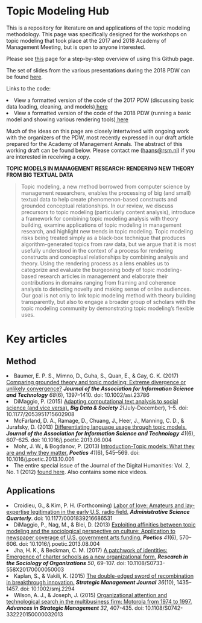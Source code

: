 Topic Modeling Hub
============
This is a repository for literature on and applications of the topic modeling methodology. 
This page was specifically designed for the workshops on topic modeling that took place at the 2017 and 2018 Academy of Management Meeting, but is open to anyone interested. 

Please see <a href="https://github.com/RFJHaans/topicmodeling/blob/master/Output/Other/Getting%20code%20into%20R.md"> this</a> page for a step-by-step overview of using this Github page. 

The set of slides from the various presentations during the 2018 PDW can be found <a href="https://docs.google.com/viewer?url=https://github.com/RFJHaans/topicmodeling/raw/master/AoM-PDW-TModel_18_all_v3_.pdf">here</a>.

Links to the code:
<li>View a formatted version of the code of the 2017 PDW (discussing basic data loading, cleaning, and models)<a href="https://github.com/RFJHaans/topicmodeling/blob/master/Code/2017/Formatted%20code%202017.md"> here</a>
<li>View a formatted version of the code of the 2018 PDW (running a basic model and showing various rendering tools)<a href="https://github.com/RFJHaans/topicmodeling/blob/master/Code/2018/Formatted%20code%202018.md"> here</a>

Much of the ideas on this page are closely intertwined with ongoing work with the organizers of the PDW, most recently expressed in our draft article prepared for the Academy of Management Annals. The abstract of this working draft can be found below. Please contact me (haans@rsm.nl) if you are interested in receiving a copy. 

<b>TOPIC MODELS IN MANAGEMENT RESEARCH: RENDERING NEW THEORY FROM BIG TEXTUAL DATA</b>  
  
> Topic modeling, a new method borrowed from computer science by management researchers, enables the processing of big (and small) textual data to help create phenomenon-based constructs and grounded conceptual relationships. In our review, we discuss precursors to topic modeling (particularly content analysis), introduce a framework for combining topic modeling analysis with theory building, examine applications of topic modeling in management research, and highlight new trends in topic modeling. Topic modeling risks being treated simply as a black-box technique that produces algorithm-generated topics from raw data, but we argue that it is most usefully understood in the context of a process for rendering constructs and conceptual relationships by combining analysis and theory. Using the rendering process as a lens enables us to categorize and evaluate the burgeoning body of topic modeling-based research articles in management and elaborate their contributions in domains ranging from framing and coherence analysis to detecting novelty and making sense of online audiences. Our goal is not only to link topic modeling method with theory building transparently, but also to engage a broader group of scholars with the topic modeling community by demonstrating topic modeling’s flexible uses. 


Key articles
=====================
Method
-------------------
<li>Baumer, E. P. S., Mimno, D., Guha, S., Quan, E., & Gay, G. K. (2017) <a href="http://doi.org/10.1002/asi.23786">Comparing grounded theory and topic modeling: Extreme divergence or unlikely convergence?</a> <b><i>Journal of the Association for Information Science and Technology</b> 68</i>(6), 1397–1410. doi: 10.1002/asi.23786</li>
<li>DiMaggio, P. (2015) <a href="http://doi.org/10.1177/2053951715602908">Adapting computational text analysis to social science (and vice versa).</a> <b><i>Big Data & Society</b> 2</i>(July-December), 1–5. doi: 10.1177/2053951715602908</li>
<li>McFarland, D. A., Ramage, D., Chuang, J., Heer, J., Manning, C. D., & Jurafsky, D. (2013) <a href="http://doi.org/10.1016/j.poetic.2013.06.004">Differentiating language usage through topic models.</a> <b><i>Journal of the Association for Information Science and Technology</b> 41</i>(6), 607–625. doi: 10.1016/j.poetic.2013.06.004</li>
<li>Mohr, J. W., & Bogdanov, P. (2013) <a href="http://doi.org/10.1016/j.poetic.2013.10.001">Introduction-Topic models: What they are and why they matter.</a> <b><i>Poetics</b> 41</i>(6), 545–569. doi: 10.1016/j.poetic.2013.10.001</li>
<li>The entire special issue of the Journal of the Digital Humanities: Vol. 2, No. 1 (2012) <a href="http://journalofdigitalhumanities.org/2-1/">found here</a>. Also contains some nice videos.  

Applications
-------------------
<li>Croidieu, G., & Kim, P. H. (Forthcoming) <a href="http://doi.org/10.1177/0001839216686531">Labor of love: Amateurs and lay-expertise legitimation in the early U.S. radio field.</a> <b><i>Administrative Science Quarterly</b></i>. doi: 10.1177/0001839216686531</li>
<li>DiMaggio, P., Nag, M., & Blei, D. (2013) <a href="http://doi.org/10.1016/j.poetic.2013.08.004">Exploiting affinities between topic modeling and the sociological perspective on culture: Application to newspaper coverage of U.S. government arts funding.</a> <b><i>Poetics</b> 41</i>(6), 570–606. doi: 10.1016/j.poetic.2013.08.004</li>
<li>Jha, H. K., & Beckman, C. M. (2017) <a href="http://doi.org/10.1108/S0733-558X20170000050003"> A patchwork of identities: Emergence of charter schools as a new organizational form.</a> <b><i>Research in the Sociology of Organizations</b> 50</i>, 69-107. doi: 10.1108/S0733-558X20170000050003</li>
<li>Kaplan, S., & Vakili, K. (2015) <a href="http://doi.org/10.1002/smj.2294">The double-edged sword of recombination in breakthrough innovation.</a> <b><i>Strategic Management Journal</b> 36</i>(10), 1435–1457. doi: 10.1002/smj.2294</li>
<li>Wilson, A. J., & Joseph, J. (2015) <a href="http://doi.org/10.1108/S0742-332220150000032013">Organizational attention and technological search in the multibusiness firm: Motorola from 1974 to 1997.</a> <b><i>Advances in Strategic Management</b> 32</i>, 407-435. doi: 10.1108/S0742-332220150000032013</li>


